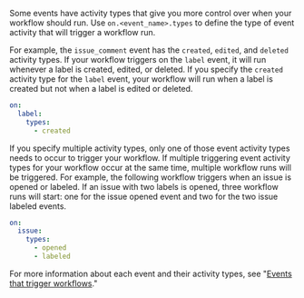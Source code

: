 Some events have activity types that give you more control over when your workflow should run. Use `on.<event_name>.types` to define the type of event activity that will trigger a workflow run.

For example, the `issue_comment` event has the `created`, `edited`, and `deleted` activity types. If your workflow triggers on the `label` event, it will run whenever a label is created, edited, or deleted. If you specify the `created` activity type for the `label` event, your workflow will run when a label is created but not when a label is edited or deleted.

```yaml
on:
  label:
    types:
      - created
```

If you specify multiple activity types, only one of those event activity types needs to occur to trigger your workflow. If multiple triggering event activity types for your workflow occur at the same time, multiple workflow runs will be triggered. For example, the following workflow triggers when an issue is opened or labeled. If an issue with two labels is opened, three workflow runs will start: one for the issue opened event and two for the two issue labeled events.

```yaml
on:
  issue:
    types:
      - opened
      - labeled
```

For more information about each event and their activity types, see "[Events that trigger workflows](/actions/using-workflows/events-that-trigger-workflows)."

